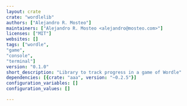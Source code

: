 ```yaml
---
layout: crate
crate: "wordlelib"
authors: ["Alejandro R. Mosteo"]
maintainers: ["Alejandro R. Mosteo <alejandro@mosteo.com>"]
licenses: ["MIT"]
websites: []
tags: ["wordle",
"game",
"console",
"terminal"]
version: "0.1.0"
short_description: "Library to track progress in a game of Wordle"
dependencies: [{crate: "aaa", version: "~0.2.5"}]
configuration_variables: []
configuration_values: []

---
```




